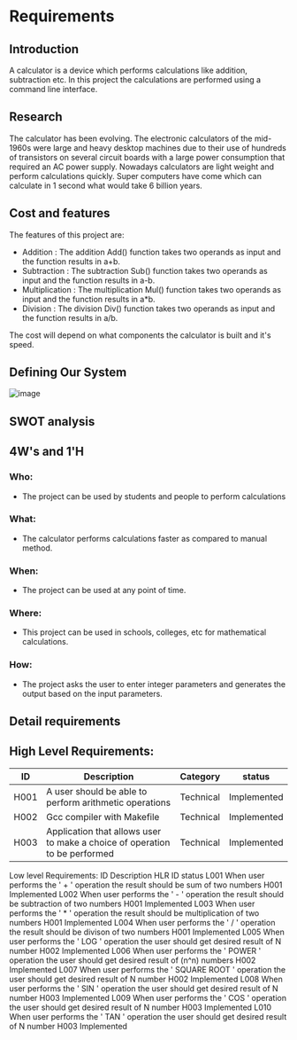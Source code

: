 # Requirements
## Introduction
A calculator is a device which performs calculations like addition, subtraction etc. In this project the calculations are performed using a command line interface.

## Research
The calculator has been evolving. The electronic calculators of the mid-1960s were large and heavy desktop machines due to their use of hundreds of transistors on several circuit boards with a large power consumption that required an AC power supply. Nowadays calculators are light weight and perform calculations quickly. Super computers have come which can calculate in 1 second what would take 6 billion years.

## Cost and features
The features of this project are:
* Addition : The addition Add() function takes two operands as input and the function results in a+b.
* Subtraction : The subtraction Sub() function takes two operands as input and the function results in a-b.
* Multiplication : The multiplication Mul() function takes two operands as input and the function results in a*b.
* Division : The division Div() function takes two operands as input and the function results in a/b.

The cost will depend on what components the calculator is built and it's speed.

## Defining Our System

![image](https://user-images.githubusercontent.com/81291326/114972845-e3de1000-9e9c-11eb-996b-42f5fc74a3a8.png)

## SWOT analysis

## 4W's and 1'H
### Who:
* The project can be used by students and people to perform calculations

### What:
* The calculator performs calculations faster as compared to manual method.

### When:
* The project can be used at any point of time.

### Where:
* This project can be used in schools, colleges, etc for mathematical calculations.

### How:
* The project asks the user to enter integer parameters and generates the output based on the input parameters.

## Detail requirements
## High Level Requirements:
| ID	| Description                                             | Category | status   |
|-----|---------------------------------------------------------|----------|----------|
| H001|	A user should be able to perform arithmetic operations	| Technical|	Implemented|
| H002|	Gcc compiler with Makefile 	| Technical|	Implemented|
| H003|	Application that allows user to make a choice of operation to be performed|Technical|	Implemented|

Low level Requirements:
ID	Description	HLR ID	status
L001	When user performs the ' + ' operation the result should be sum of two numbers	H001	Implemented
L002	When user performs the ' - ' operation the result should be subtraction of two numbers	H001	Implemented
L003	When user performs the ' * ' operation the result should be multiplication of two numbers	H001	Implemented
L004	When user performs the ' / ' operation the result should be divison of two numbers	H001	Implemented
L005	When user performs the ' LOG ' operation the user should get desired result of N number	H002	Implemented
L006	When user performs the ' POWER ' operation the user should get desired result of (n^n) numbers	H002	Implemented
L007	When user performs the ' SQUARE ROOT ' operation the user should get desired result of N number	H002	Implemented
L008	When user performs the ' SIN ' operation the user should get desired result of N number	H003	Implemented
L009	When user performs the ' COS ' operation the user should get desired result of N number	H003	Implemented
L010	When user performs the ' TAN ' operation the user should get desired result of N number	H003	Implemented

